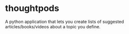 # thoughtpods
A python application that lets you create lists of suggested articles/books/videos about a topic you define.

